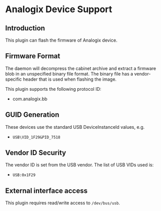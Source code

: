Analogix Device Support
==============

Introduction
------------

This plugin can flash the firmware of Analogix device.

Firmware Format
---------------

The daemon will decompress the cabinet archive and extract a firmware blob in
an unspecified binary file format. The binary file has a vendor-specific header
that is used when flashing the image.

This plugin supports the following protocol ID:

 * com.analogix.bb

GUID Generation
---------------

These devices use the standard USB DeviceInstanceId values, e.g.

 * `USB\VID_1F29&PID_7518`


Vendor ID Security
------------------

The vendor ID is set from the USB vendor. The list of USB VIDs used is:

 * `USB:0x1F29`


External interface access
-------------------------
This plugin requires read/write access to `/dev/bus/usb`.
